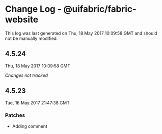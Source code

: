 # Change Log - @uifabric/fabric-website

This log was last generated on Thu, 18 May 2017 10:09:58 GMT and should not be manually modified.

## 4.5.24
Thu, 18 May 2017 10:09:58 GMT

*Changes not tracked*

## 4.5.23
Tue, 16 May 2017 21:47:38 GMT

### Patches

- Adding comment

